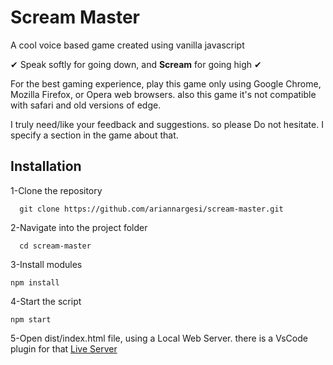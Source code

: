 # Scream Master
<p>A cool voice based game created using vanilla javascript</p>
<p> ✔ Speak softly for going down, and <b>Scream</b> for going high ✔ </p>
<p> For the best gaming experience, play this game only using Google Chrome, Mozilla Firefox, or Opera web browsers. also this game it's not compatible with safari and old versions of edge. </p>
<p>I truly need/like your feedback and suggestions. so please Do not hesitate. I specify a section in the game about that. </p>

<h2>Installation</h2>
<p>1-Clone the repository</p>

```
  git clone https://github.com/ariannargesi/scream-master.git
```
<p>2-Navigate into the project folder</p>

```
  cd scream-master
```

<p>3-Install modules</p>

```
npm install
```

<p>4-Start the script </p>

```
npm start
```

<p>5-Open dist/index.html file, using a Local Web Server. there is a VsCode plugin for that <a href="https://marketplace.visualstudio.com/items?itemName=ritwickdey.LiveServer">Live Server</a> </p>

